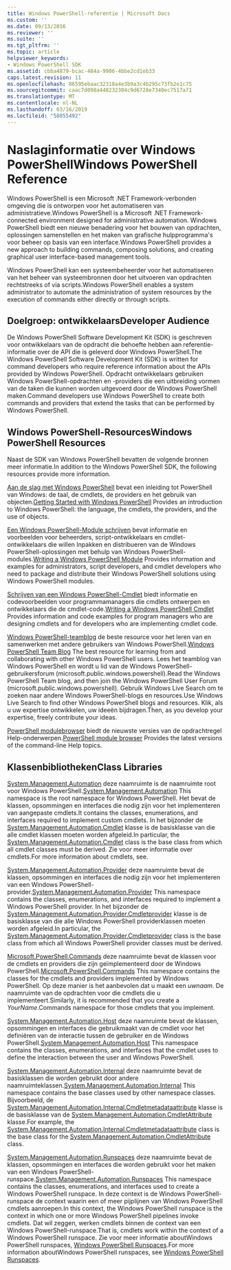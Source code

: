 ```yaml
---
title: Windows PowerShell-referentie | Microsoft Docs
ms.custom: ''
ms.date: 09/13/2016
ms.reviewer: ''
ms.suite: ''
ms.tgt_pltfrm: ''
ms.topic: article
helpviewer_keywords:
- Windows PowerShell SDK
ms.assetid: cbba4879-bcac-484a-9906-4bbe2cd1eb33
caps.latest.revision: 11
ms.openlocfilehash: 86595ebaac32318a4e3b9a3c4b295c73fb2e1c75
ms.sourcegitcommit: caac7d098a448232304c9d6728e7340ec7517a71
ms.translationtype: MT
ms.contentlocale: nl-NL
ms.lasthandoff: 03/16/2019
ms.locfileid: "58055492"
---
```

# <a name="windows-powershell-reference"></a><span data-ttu-id="9dca9-102">Naslaginformatie over Windows PowerShell</span><span class="sxs-lookup"><span data-stu-id="9dca9-102">Windows PowerShell Reference</span></span>

<span data-ttu-id="9dca9-103">Windows PowerShell is een Microsoft .NET Framework-verbonden omgeving die is ontworpen voor het automatiseren van administratieve.</span><span class="sxs-lookup"><span data-stu-id="9dca9-103">Windows PowerShell is a Microsoft .NET Framework-connected environment designed for administrative automation.</span></span> <span data-ttu-id="9dca9-104">Windows PowerShell biedt een nieuwe benadering voor het bouwen van opdrachten, oplossingen samenstellen en het maken van grafische hulpprogramma's voor beheer op basis van een interface.</span><span class="sxs-lookup"><span data-stu-id="9dca9-104">Windows PowerShell provides a new approach to building commands, composing solutions, and creating graphical user interface-based management tools.</span></span>

<span data-ttu-id="9dca9-105">Windows PowerShell kan een systeembeheerder voor het automatiseren van het beheer van systeembronnen door het uitvoeren van opdrachten rechtstreeks of via scripts.</span><span class="sxs-lookup"><span data-stu-id="9dca9-105">Windows PowerShell enables a system administrator to automate the administration of system resources by the execution of commands either directly or through scripts.</span></span>

## <a name="developer-audience"></a><span data-ttu-id="9dca9-106">Doelgroep: ontwikkelaars</span><span class="sxs-lookup"><span data-stu-id="9dca9-106">Developer Audience</span></span>

<span data-ttu-id="9dca9-107">De Windows PowerShell Software Development Kit (SDK) is geschreven voor ontwikkelaars van de opdracht die behoefte hebben aan referentie-informatie over de API die is geleverd door Windows PowerShell.</span><span class="sxs-lookup"><span data-stu-id="9dca9-107">The Windows PowerShell Software Development Kit (SDK) is written for command developers who require reference information about the APIs provided by Windows PowerShell.</span></span> <span data-ttu-id="9dca9-108">Opdracht ontwikkelaars gebruiken Windows PowerShell-opdrachten en -providers die een uitbreiding vormen van de taken die kunnen worden uitgevoerd door de Windows PowerShell maken.</span><span class="sxs-lookup"><span data-stu-id="9dca9-108">Command developers use Windows PowerShell to create both commands and providers that extend the tasks that can be performed by Windows PowerShell.</span></span>

## <a name="windows-powershell-resources"></a><span data-ttu-id="9dca9-109">Windows PowerShell-Resources</span><span class="sxs-lookup"><span data-stu-id="9dca9-109">Windows PowerShell Resources</span></span>

<span data-ttu-id="9dca9-110">Naast de SDK van Windows PowerShell bevatten de volgende bronnen meer informatie.</span><span class="sxs-lookup"><span data-stu-id="9dca9-110">In addition to the Windows PowerShell SDK, the following resources provide more information.</span></span>

<span data-ttu-id="9dca9-111">[Aan de slag met Windows PowerShell](/powershell/scripting/getting-started/getting-started-with-windows-powershell) bevat een inleiding tot PowerShell van Windows: de taal, de cmdlets, de providers en het gebruik van objecten.</span><span class="sxs-lookup"><span data-stu-id="9dca9-111">[Getting Started with Windows PowerShell](/powershell/scripting/getting-started/getting-started-with-windows-powershell) Provides an introduction to Windows PowerShell: the language, the cmdlets, the providers, and the use of objects.</span></span>

<span data-ttu-id="9dca9-112">[Een Windows PowerShell-Module schrijven](./module/writing-a-windows-powershell-module.md) bevat informatie en voorbeelden voor beheerders, script-ontwikkelaars en cmdlet-ontwikkelaars die willen Inpakken en distribueren van de Windows PowerShell-oplossingen met behulp van Windows PowerShell-modules.</span><span class="sxs-lookup"><span data-stu-id="9dca9-112">[Writing a Windows PowerShell Module](./module/writing-a-windows-powershell-module.md) Provides information and examples for administrators, script developers, and cmdlet developers who need to package and distribute their Windows PowerShell solutions using Windows PowerShell modules.</span></span>

<span data-ttu-id="9dca9-113">[Schrijven van een Windows PowerShell-Cmdlet](./cmdlet/writing-a-windows-powershell-cmdlet.md) biedt informatie en codevoorbeelden voor programmamanagers die cmdlets ontwerpen en ontwikkelaars die de cmdlet-code.</span><span class="sxs-lookup"><span data-stu-id="9dca9-113">[Writing a Windows PowerShell Cmdlet](./cmdlet/writing-a-windows-powershell-cmdlet.md) Provides information and code examples for program managers who are designing cmdlets and for developers who are implementing cmdlet code.</span></span>

<span data-ttu-id="9dca9-114">[Windows PowerShell-teamblog](https://blogs.msdn.microsoft.com/PowerShell/) de beste resource voor het leren van en samenwerken met andere gebruikers van Windows PowerShell.</span><span class="sxs-lookup"><span data-stu-id="9dca9-114">[Windows PowerShell Team Blog](https://blogs.msdn.microsoft.com/PowerShell/) The best resource for learning from and collaborating with other Windows PowerShell users.</span></span> <span data-ttu-id="9dca9-115">Lees het teamblog van Windows PowerShell en wordt u lid van de Windows PowerShell-gebruikersforum (microsoft.public.windows.powershell).</span><span class="sxs-lookup"><span data-stu-id="9dca9-115">Read the Windows PowerShell Team blog, and then join the Windows PowerShell User Forum (microsoft.public.windows.powershell).</span></span> <span data-ttu-id="9dca9-116">Gebruik Windows Live Search om te zoeken naar andere Windows PowerShell-blogs en resources.</span><span class="sxs-lookup"><span data-stu-id="9dca9-116">Use Windows Live Search to find other Windows PowerShell blogs and resources.</span></span> <span data-ttu-id="9dca9-117">Klik, als u uw expertise ontwikkelen, uw ideeën bijdragen.</span><span class="sxs-lookup"><span data-stu-id="9dca9-117">Then, as you develop your expertise, freely contribute your ideas.</span></span>

<span data-ttu-id="9dca9-118">[PowerShell modulebrowser](/powershell/module/) biedt de nieuwste versies van de opdrachtregel Help-onderwerpen.</span><span class="sxs-lookup"><span data-stu-id="9dca9-118">[PowerShell module browser](/powershell/module/) Provides the latest versions of the command-line Help topics.</span></span>

## <a name="class-libraries"></a><span data-ttu-id="9dca9-119">Klassenbibliotheken</span><span class="sxs-lookup"><span data-stu-id="9dca9-119">Class Libraries</span></span>

<span data-ttu-id="9dca9-120">[System.Management.Automation](/dotnet/api/System.Management.Automation) deze naamruimte is de naamruimte root voor Windows PowerShell.</span><span class="sxs-lookup"><span data-stu-id="9dca9-120">[System.Management.Automation](/dotnet/api/System.Management.Automation) This namespace is the root namespace for Windows PowerShell.</span></span> <span data-ttu-id="9dca9-121">Het bevat de klassen, opsommingen en interfaces die nodig zijn voor het implementeren van aangepaste cmdlets.</span><span class="sxs-lookup"><span data-stu-id="9dca9-121">It contains the classes, enumerations, and interfaces required to implement custom cmdlets.</span></span> <span data-ttu-id="9dca9-122">In het bijzonder de [System.Management.Automation.Cmdlet](/dotnet/api/System.Management.Automation.Cmdlet) klasse is de basisklasse van die alle cmdlet klassen moeten worden afgeleid.</span><span class="sxs-lookup"><span data-stu-id="9dca9-122">In particular, the [System.Management.Automation.Cmdlet](/dotnet/api/System.Management.Automation.Cmdlet) class is the base class from which all cmdlet classes must be derived.</span></span> <span data-ttu-id="9dca9-123">Zie voor meer informatie over cmdlets.</span><span class="sxs-lookup"><span data-stu-id="9dca9-123">For more information about cmdlets, see.</span></span>

<span data-ttu-id="9dca9-124">[System.Management.Automation.Provider](/dotnet/api/System.Management.Automation.Provider) deze naamruimte bevat de klassen, opsommingen en interfaces die nodig zijn voor het implementeren van een Windows PowerShell-provider.</span><span class="sxs-lookup"><span data-stu-id="9dca9-124">[System.Management.Automation.Provider](/dotnet/api/System.Management.Automation.Provider) This namespace contains the classes, enumerations, and interfaces required to implement a Windows PowerShell provider.</span></span> <span data-ttu-id="9dca9-125">In het bijzonder de [System.Management.Automation.Provider.Cmdletprovider](/dotnet/api/System.Management.Automation.Provider.CmdletProvider) klasse is de basisklasse van die alle Windows PowerShell providerklassen moeten worden afgeleid.</span><span class="sxs-lookup"><span data-stu-id="9dca9-125">In particular, the [System.Management.Automation.Provider.Cmdletprovider](/dotnet/api/System.Management.Automation.Provider.CmdletProvider) class is the base class from which all Windows PowerShell provider classes must be derived.</span></span>

<span data-ttu-id="9dca9-126">[Microsoft.PowerShell.Commands](/dotnet/api/Microsoft.PowerShell.Commands) deze naamruimte bevat de klassen voor de cmdlets en providers die zijn geïmplementeerd door de Windows PowerShell.</span><span class="sxs-lookup"><span data-stu-id="9dca9-126">[Microsoft.PowerShell.Commands](/dotnet/api/Microsoft.PowerShell.Commands) This namespace contains the classes for the cmdlets and providers implemented by Windows PowerShell.</span></span> <span data-ttu-id="9dca9-127">Op deze manier is het aanbevolen dat u maakt een *uwnaam*. De naamruimte van de opdrachten voor die cmdlets die u implementeert.</span><span class="sxs-lookup"><span data-stu-id="9dca9-127">Similarly, it is recommended that you create a *YourName*.Commands namespace for those cmdlets that you implement.</span></span>

<span data-ttu-id="9dca9-128">[System.Management.Automation.Host](/dotnet/api/System.Management.Automation.Host) deze naamruimte bevat de klassen, opsommingen en interfaces die gebruikmaakt van de cmdlet voor het definiëren van de interactie tussen de gebruiker en de Windows PowerShell.</span><span class="sxs-lookup"><span data-stu-id="9dca9-128">[System.Management.Automation.Host](/dotnet/api/System.Management.Automation.Host) This namespace contains the classes, enumerations, and interfaces that the cmdlet uses to define the interaction between the user and Windows PowerShell.</span></span>

<span data-ttu-id="9dca9-129">[System.Management.Automation.Internal](/dotnet/api/System.Management.Automation.Internal) deze naamruimte bevat de basisklassen die worden gebruikt door andere naamruimteklassen.</span><span class="sxs-lookup"><span data-stu-id="9dca9-129">[System.Management.Automation.Internal](/dotnet/api/System.Management.Automation.Internal) This namespace contains the base classes used by other namespace classes.</span></span> <span data-ttu-id="9dca9-130">Bijvoorbeeld, de [System.Management.Automation.Internal.Cmdletmetadataattribute](/dotnet/api/System.Management.Automation.Internal.CmdletMetadataAttribute) klasse is de basisklasse van de [System.Management.Automation.CmdletAttribute](/dotnet/api/System.Management.Automation.CmdletAttribute) klasse.</span><span class="sxs-lookup"><span data-stu-id="9dca9-130">For example, the [System.Management.Automation.Internal.Cmdletmetadataattribute](/dotnet/api/System.Management.Automation.Internal.CmdletMetadataAttribute) class is the base class for the [System.Management.Automation.CmdletAttribute](/dotnet/api/System.Management.Automation.CmdletAttribute) class.</span></span>

<span data-ttu-id="9dca9-131">[System.Management.Automation.Runspaces](/dotnet/api/System.Management.Automation.Runspaces) deze naamruimte bevat de klassen, opsommingen en interfaces die worden gebruikt voor het maken van een Windows PowerShell-runspace.</span><span class="sxs-lookup"><span data-stu-id="9dca9-131">[System.Management.Automation.Runspaces](/dotnet/api/System.Management.Automation.Runspaces) This namespace contains the classes, enumerations, and interfaces used to create a Windows PowerShell runspace.</span></span> <span data-ttu-id="9dca9-132">In deze context is de Windows PowerShell-runspace de context waarin een of meer pijplijnen van Windows PowerShell cmdlets aanroepen.</span><span class="sxs-lookup"><span data-stu-id="9dca9-132">In this context, the Windows PowerShell runspace is the context in which one or more Windows PowerShell pipelines invoke cmdlets.</span></span> <span data-ttu-id="9dca9-133">Dat wil zeggen, werken cmdlets binnen de context van een Windows PowerShell-runspace.</span><span class="sxs-lookup"><span data-stu-id="9dca9-133">That is, cmdlets work within the context of a Windows PowerShell runspace.</span></span> <span data-ttu-id="9dca9-134">Zie voor meer informatie aboutWindows PowerShell runspaces, [Windows PowerShell Runspaces](http://msdn.microsoft.com/en-us/a1582cfe-f06d-4aff-adc6-71f49a860ce9).</span><span class="sxs-lookup"><span data-stu-id="9dca9-134">For more information aboutWindows PowerShell runspaces, see [Windows PowerShell Runspaces](http://msdn.microsoft.com/en-us/a1582cfe-f06d-4aff-adc6-71f49a860ce9).</span></span>
